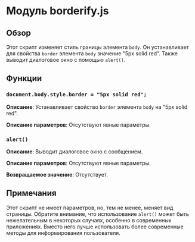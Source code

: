 # Модуль borderify.js

## Обзор

Этот скрипт изменяет стиль границы элемента `body`. Он устанавливает для свойства `border` элемента `body` значение "5px solid red".  Также выводит диалоговое окно с помощью `alert()`.

## Функции

### `document.body.style.border = "5px solid red";`

**Описание**: Устанавливает свойство `border` элемента `body` на "5px solid red".

**Описание параметров**: Отсутствуют явные параметры.


### `alert()`

**Описание**: Выводит диалоговое окно с сообщением.

**Описание параметров**: Отсутствуют явные параметры.

**Возвращаемое значение**: Отсутствует.


## Примечания

Этот скрипт не имеет параметров, но, тем не менее, меняет вид страницы.  Обратите внимание, что использование `alert()` может быть нежелательным в некоторых случаях, особенно в современных приложениях.  Вместо него лучше использовать более современные методы для информирования пользователя.